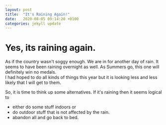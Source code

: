 ```yaml
---
layout: post
title:  "It's Raining Again!"
date:   2020-08-05 09:14:20 +0100
categories: jekyll update
---
```

# Yes, its raining again.
As if the country wasn't soggy enough. We are in for another day of rain. 
It seems to have been raining overnight as well. As Summers go, 
this one will definitely win no medals.  
I had hoped to do all kinds of things this year but it is looking less and 
less likely that I will get to them.

So, it is time to think up some alternatives. If it's raining then it seems logical to
- either do some stuff indoors or
- do outdoor stuff that is not affected by the rain.
- abandon all and go back to bed.